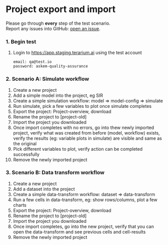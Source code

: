 # Project export and import

Please go through __every__ step of the test scenario.\
Report any issues into GitHub: [open an issue](https://github.com/DARPA-ASKEM/terarium/issues/new?assignees=&labels=bug%2C+Q%26A&template=qa-issue.md&title=%5BBUG%5D%3A+).

### 1. Begin test

1. Login to https://app.staging.terarium.ai using the test account
    ```
    email: qa@test.io
    password: askem-quality-assurance
    ```

### 2. Scenario A: Simulate workflow
1. Create a new project
2. Add a simple model into the project, eg SIR
3. Create a simple simulation workflow: model => model-config => simulate
4. Run simulate, pick a few variables to plot once simulate completes
5. Export the project: Project-overview, download
6. Rename the project to [project-old]
7. Import the project you downloaded
8. Once import completes with no errors, go into thew newly imported project, verify what was created from before (model, workflow) exists, verify the results (eg: variable plots in simulate) are visible and same as the original
9. Pick different variables to plot, verify action can be completed successfully
10. Remove the newly imported project


### 3. Scenario B: Data transform workflow
1. Create a new project
2. Add a dataset into the project
3. Create a simple data-transform workflow: dataset => data-transform
4. Run a few cells in data-transform, eg: show rows/columns, plot a few charts
5. Export the project: Project-overview, download
6. Rename the project to [project-old]
7. Import the project you downloaded
8. Once import completes, go into the new project, verify that you can open the data-transform and see previous cells and cell-results
9. Remove the newly imported project

